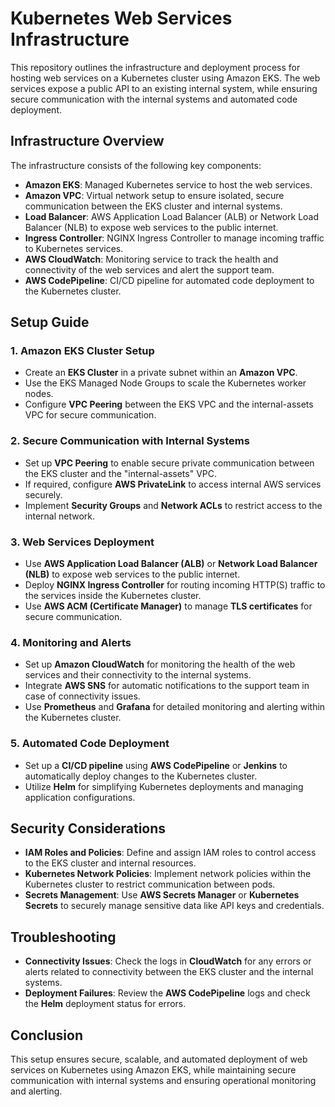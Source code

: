# Kubernetes Web Services Infrastructure

This repository outlines the infrastructure and deployment process for hosting web services on a Kubernetes cluster using Amazon EKS. The web services expose a public API to an existing internal system, while ensuring secure communication with the internal systems and automated code deployment.

## Infrastructure Overview

The infrastructure consists of the following key components:

- **Amazon EKS**: Managed Kubernetes service to host the web services.
- **Amazon VPC**: Virtual network setup to ensure isolated, secure communication between the EKS cluster and internal systems.
- **Load Balancer**: AWS Application Load Balancer (ALB) or Network Load Balancer (NLB) to expose web services to the public internet.
- **Ingress Controller**: NGINX Ingress Controller to manage incoming traffic to Kubernetes services.
- **AWS CloudWatch**: Monitoring service to track the health and connectivity of the web services and alert the support team.
- **AWS CodePipeline**: CI/CD pipeline for automated code deployment to the Kubernetes cluster.

## Setup Guide

### 1. **Amazon EKS Cluster Setup**

- Create an **EKS Cluster** in a private subnet within an **Amazon VPC**.
- Use the EKS Managed Node Groups to scale the Kubernetes worker nodes.
- Configure **VPC Peering** between the EKS VPC and the internal-assets VPC for secure communication.

### 2. **Secure Communication with Internal Systems**

- Set up **VPC Peering** to enable secure private communication between the EKS cluster and the "internal-assets" VPC.
- If required, configure **AWS PrivateLink** to access internal AWS services securely.
- Implement **Security Groups** and **Network ACLs** to restrict access to the internal network.

### 3. **Web Services Deployment**

- Use **AWS Application Load Balancer (ALB)** or **Network Load Balancer (NLB)** to expose web services to the public internet.
- Deploy **NGINX Ingress Controller** for routing incoming HTTP(S) traffic to the services inside the Kubernetes cluster.
- Use **AWS ACM (Certificate Manager)** to manage **TLS certificates** for secure communication.

### 4. **Monitoring and Alerts**

- Set up **Amazon CloudWatch** for monitoring the health of the web services and their connectivity to the internal systems.
- Integrate **AWS SNS** for automatic notifications to the support team in case of connectivity issues.
- Use **Prometheus** and **Grafana** for detailed monitoring and alerting within the Kubernetes cluster.

### 5. **Automated Code Deployment**

- Set up a **CI/CD pipeline** using **AWS CodePipeline** or **Jenkins** to automatically deploy changes to the Kubernetes cluster.
- Utilize **Helm** for simplifying Kubernetes deployments and managing application configurations.

## Security Considerations

- **IAM Roles and Policies**: Define and assign IAM roles to control access to the EKS cluster and internal resources.
- **Kubernetes Network Policies**: Implement network policies within the Kubernetes cluster to restrict communication between pods.
- **Secrets Management**: Use **AWS Secrets Manager** or **Kubernetes Secrets** to securely manage sensitive data like API keys and credentials.

## Troubleshooting

- **Connectivity Issues**: Check the logs in **CloudWatch** for any errors or alerts related to connectivity between the EKS cluster and the internal systems.
- **Deployment Failures**: Review the **AWS CodePipeline** logs and check the **Helm** deployment status for errors.

## Conclusion

This setup ensures secure, scalable, and automated deployment of web services on Kubernetes using Amazon EKS, while maintaining secure communication with internal systems and ensuring operational monitoring and alerting.


